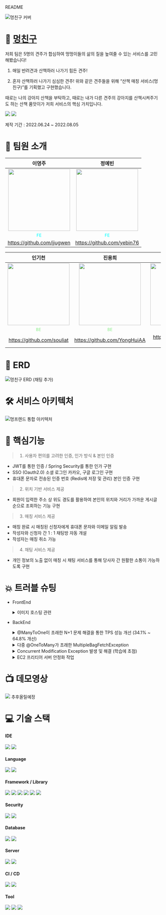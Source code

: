 README

![멍친구 커버](https://user-images.githubusercontent.com/82041804/182148365-9317f9a8-d6bf-45c0-b742-5502fc02ac30.jpg)

# 🐶 [멍친구](https://mungfriend.com)



저희 팀은 5명의 견주가 합심하여 멍멍이들의 삶의 질을 높여줄 수 있는 서비스를 고민해봤습니다!

1. 매일 반려견과 산책하러 나가기 힘든 견주!

2. 혼자 산책하러 나가기 심심한 견주!
위와 같은 견주들을 위해 “산책 매칭 서비스(멍친구)”를 기획했고 구현했습니다.

때로는 나의 강아지 산책을 부탁하고, 때로는 내가 다른 견주의 강아지를 산책시켜주기도 하는 산책 품앗이가 저희 서비스의 핵심 가치입니다.

<a href="https://mungfriend.com"><img src="https://img.shields.io/badge/서비스 바로가기-FA5A30?style=for-the-badge&logo=&logoColor="/></a>
<a href="https://protective-iodine-bc7.notion.site/1911e7ebf67242bab9b4828c368b879e"><img src="https://img.shields.io/badge/브로셔 바로가기-4F65FF?style=for-the-badge&logo=Notion&logoColor=white"/></a>

제작 기간 : 2022.06.24 ~ 2022.08.05

# :information_desk_person: 팀원 소개

|이영주|정예빈|
|:-:|:-:|
|<img src="https://avatars.githubusercontent.com/u/100979254?v=4" width="200px" />|<img src="https://avatars.githubusercontent.com/u/103884098?v=4" width="200px" />|
|<span style="color:aqua">`FE`</span>|<span style="color:aqua">`FE`</span>|
|https://github.com/jjugwen|https://github.com/yebin76|


|인기천|진용희|김형준|
|:-:|:-:|:-:|
|<img src="https://velog.velcdn.com/images/rlafbf222/post/221e1cf8-6b85-4c7c-b838-02312ba89f67/image.png" width="200px" />|<img src="https://velog.velcdn.com/images/rlafbf222/post/c71d2572-aaf5-461c-b2bd-eff4515ec950/image.png" width="200px" />|<img src="https://avatars.githubusercontent.com/u/82041804?s=400&u=fbba7a990dde09c887a001f0d4e0f2465849e2b5&v=4" width="200px" />|
|<span style="color:lightgreen">`BE`</span>|<span style="color:lightgreen">`BE`</span>|<span style="color:lightgreen">`BE`</span>|
|https://github.com/souliat|https://github.com/YongHuiAA|https://github.com/Kim-HJ1986|
 
# 📏 ERD
![멍친구 ERD (채팅 추가)](https://user-images.githubusercontent.com/82041804/178925767-b721bcee-3286-4fc9-9290-09025d168629.JPG)

# 🛠 서비스 아키텍처
![멍프렌드 통합 아키텍처](https://user-images.githubusercontent.com/82041804/178923080-3297f289-a65c-4a77-91c9-7a18403d9f6d.JPG)


# :dizzy: 핵심기능
> 1) 사용자 편의를 고려한 인증, 인가 방식 & 본인 인증
 + JWT를 통한 인증 / Spring Security를 통한 인가 구현
 + SSO (Oauth2.0) 소셜 로그인 카카오, 구글 로그인 구현
 + 휴대폰 문자로 전송된 인증 번호 (Redis에 저장 및 관리) 본인 인증 구현
 
> 2) 위치 기반 서비스 제공
 + 회원이 입력한 주소 상 위도 경도를 활용하여 본인의 위치와 거리가 가까운 게시글 순으로 조회하는 기능 구현

> 3) 매칭 서비스 제공
 + 매칭 완료 시 매칭된 신청자에게 휴대폰 문자와 이메일 알림 발송
 + 작성자와 신청자 간 1 : 1 채팅방 자동 개설
 + 작성자는 매칭 취소 가능
 
> 4) 채팅 서비스 제공
 + 개인 정보의 노출 없이 매칭 시 채팅 서비스를 통해 당사자 간 원활한 소통이 가능하도록 구현

# 💥 트러블 슈팅
- FrontEnd
    <details>
    <summary> 이미지 호스팅 관련 </summary>
    <div markdown="1">
    
    <br>
    
    <문제 상황>
    
     - 일부 이미지를 ifh(무료 호스팅 이미지)를 이용해 나온 url로 썼더니, 특정 환경에서 이미지가 불러와지지 않는 문제가 발생했다. 
     - 대부분의 이미지를 리액트 파일에 직접 추가하여 파일 용량이 무거워지는 문제가 있었다. 
     <br>

    <원인 추론>
     - Ifh(무료 이미지 호스팅 사이트)를 사용한 이미지는 250일 정도의 사용 기간이 제한되는 문제가 있고, HSTS(HTTP Strict Transport Security) 등의 일부 환경에서 Ifh 사이트 연결이 막혀 보이지 않음.(ifh.cc 사이트의 SSL인증서 유효성 문제인 듯)
     <br>

    <해결 방안>
     - 이미지를 AWS S3에 저장, 객체별 url을 생성하여 사용하였다. 리액트 파일에 저장한 이미지들은 삭제하여 파일 용량을 줄였으며, 이미지를 임포트했던 부분을 줄임으로써 코드량도 줄였다.

    + (이미지 보안 관련)
     - 사이트 내 이미지는 대부분 디자이너의 순수 창작물로 저작권을 보호하고, 이미지 사용의 무분별한 사용을 막기 위해 AWS S3주소 노출을 제한하기로 했다. ⇒ AWS S3주소 노출을 막기 위해 공통적인 url을 env에 넣었다. ⇒ 그러나, url이 깃허브 코드에서만 가려지고, 사이트에서 노출되는 건 마찬가지였다. ⇒ 이에, index.html에 우클릭 금지를 설정(*`oncontextmenu*="*return* false"`)하여, 이미지를 url로 가져가지 못하게 막았다.
    </div>
    </details>
        
- BackEnd
    <details>
    <summary> @ManyToOne이 초래한 N+1 문제 해결을 통한 TPS 성능 개선 (34.1% ~ 64.8% 개선) </summary>
    <div markdown="1">
    
    <br>
    
    <문제 상황>
    - JMeter로 부하 테스트를 하던 중, 가장 빈번하게 조회되는 ‘전체게시글조회'와 ‘거리순조회'의 TPS 성능이 저조하고 병목 현상이 존재함을 발견
    
    <br>
    
    <원인 추론>
    - Debugging을 통해 Post 객체를 조회할 때, ManyToOne으로 연관관계가 설정되어있는 모든 Member 객체를 조회하는 N+1 문제 발견
    - ManyToOne으로 연관관계가 설정되면 default로 lazy loading이 되는 것으로 알고 있었지만, 여러 객체를 조회할 경우 N+1 문제가 발생한다는 문제 상황을 파악
    
    <br>
    
    <해결 방안>
    - @EntityGraph를 사용하여 attributePath를 지정한 객체가 쿼리에서 바로 사용될 수 있도록 했으며, Left Join Fetch을 사용하여 하나의 쿼리에 Left Outer Join으로 모든 것을 조회할 수 있도록 변경
    - 추가적으로 ‘전체게시글조회’의 경우 @Transactional을 적용하여 하나의 로직 내 save()가 별도의 EntityManager에 의해 관리되지 않고 하나의 작업 단위로 관리되도록 수정

    `JMeter 테스트 결과`
    
    <img src = 'https://user-images.githubusercontent.com/82041804/182143923-44085a14-33a1-4726-8c8c-e98f8a4927d9.png'>

    <img src = 'https://user-images.githubusercontent.com/82041804/182143856-60bcf3fe-6a68-47ee-8271-fc152c4191fc.png'>
    </div>
    </details>
    
    <details>
    <summary> 다중 @OneToMany가 초래한 MultipleBagFetchException </summary>
    <div markdown="1">
    
    <br>
    <문제 상황>
        
    - Member 객체에 @OneToMany 연관관계로 설정된 테이블이 4개 정도 있었는데 특정 상황에서 N+1 문제를 해결하고자 모든 객체를 Fetch Join으로 조회했으나 MultipleBagFetchException 발생
    
    <br>
    <원인 추론>

    - Member를 조회할 때 BagType (중복을 허용하는 Collection)의 Collection을 2개 이상 조회하려고 했기 때문에 발생
    
    <br>
    <해결 방안>

    - TPS 성능을 가장 많이 잡아먹는 Collection에 Fetch Join을 걸어줬으며, 동시에 hibernate의 default_batch_fetch_size 옵션을 사용하여 호출되는 쿼리의 수를 대폭 감소시킬 수 있었음
    </div>
    </details>
        
    <details>
    <summary> Concurrent Modification Exception 발생 및 해결 (학습에 초점) </summary>
    <div markdown="1">
    
    <br>
    
    <문제 상황>
    - Member에 @OneToMany로 Dog 객체가 연관 관계 설정 되어있는데, 동시에 멤버변수로 대표 반려견의 사진 url이 존재함
    - Member의 DogList를 불러와 반복문을 돌 경우 Concurrent Modification Exception 발생
    
    <br>
    
    <원인 추론>
    - 반복문을 돌며 사용자의 프로필 사진을, 사용자가 선택한 대표 반려견 사진으로 바꾸게 되면 해당 사용자의 다른 반려견들의 사용자 정보도 동시에 업데이트가 됨
    - 이 경우 Iterator의 expectedModcount는 아직 0으로 기대되는데, 반영된 modCount는 1로 바뀌며 다음 for문을 돌때 expectedModCount ≠ modCount가 되어
    Concurrent modification exception이 발생
    
    <br>
    
    <해결 방안>
    1. 따라서 사용자의 대표 멍멍이 사진을 바꿔주는 코드는 for문 밖으로 빼내어 오류 해결
    2. 이를 통해 반복문 내부에서 iterator의 attribute을 변경하는 코드가 있으면 안된다는 것을 학습
    </div>
    </details>
        
        
        
    <details>
    <summary> EC2 프리티어 서버 안정화 작업 </summary>
    <div markdown="1">
    
    <br>
    
    <문제 상황>
    - 백엔드의 배포 서버는 EC2 프리티어 서버로, 할당된 메모리 자원이 1GB에 불과한데 스프링 프로젝트만 배포했을 경우에도 이미 500MB 이상 사용되어 사용자가 많아질 경우 서버가 다운되는 문제가 예측됨
    
    <br>
    
    <해결 방안>
    - 메모리 용량을 초과하더라도 여유 용량을 사용할 수 있도록 2GB의 SWAP 메모리를 생성하고 할당
    
    <img src='https://user-images.githubusercontent.com/82041804/182146849-25f2ce17-82b7-4fce-9800-dfa46b1b33bc.png'>

    </div>
    </details>
        

# :tv: 데모영상
<img src="https://img.shields.io/badge/YouTube-FF0000?style=flat&logo=YouTube&logoColor=white"/> 추후올릴예정

# :computer: 기술 스택 

#### IDE
  <img src="https://img.shields.io/badge/IntelliJ-000000?style=for-the-badge&logo=intellij idea&logoColor=white"> <img src="https://img.shields.io/badge/Visual Studio Code-007ACC?style=for-the-badge&logo=Visual Studio Code&logoColor=white">
  
#### Language
  <img src="https://img.shields.io/badge/JAVA-007396?style=for-the-badge&logo=CoffeeScript&logoColor=white"> <img src="https://img.shields.io/badge/javascript-F7DF1E?style=for-the-badge&logo=javascript&logoColor=black"> 
  
#### Framework / Library
  <img src="https://img.shields.io/badge/Spring-6DB33F?style=for-the-badge&logo=Spring&logoColor=white"> <img src="https://img.shields.io/badge/Springboot-6DB33F?style=for-the-badge&logo=Springboot&logoColor=white"> <img src="https://img.shields.io/badge/Hibernate-59666C?style=for-the-badge&logo=Hibernate&logoColor=white]"/> <img src="https://img.shields.io/badge/react-61DAFB?style=for-the-badge&logo=react&logoColor=black"> <img src="https://img.shields.io/badge/css-1572B6?style=for-the-badge&logo=css3&logoColor=white"> <img src="https://img.shields.io/badge/Redux-764ABC?style=for-the-badge&logo=Redux&logoColor=white"> 
  
#### Security
  <img src="https://img.shields.io/badge/Spring Security-6DB33F?style=for-the-badge&logo=Spring Security&logoColor=white"> <img src="https://img.shields.io/badge/JWT-000000?style=for-the-badge&logo=JSON Web Tokens&logoColor=white">
  
#### Database
  <img src="https://img.shields.io/badge/mysql-4479A1?style=for-the-badge&logo=mysql&logoColor=white"> <img src="https://img.shields.io/badge/Redis-DC382D?style=for-the-badge&logo=Redis&logoColor=white">
  
#### Server 
  <img src="https://img.shields.io/badge/aws-232F3E?style=for-the-badge&logo=AmazonAWS&logoColor=white"> <img src="https://img.shields.io/badge/linux-FCC624?style=for-the-badge&logo=linux&logoColor=black">
  
#### CI / CD
  <img src="https://img.shields.io/badge/GitHub Actions-2088FF?style=for-the-badge&logo=GitHub Actions&logoColor=white"> <img src="https://img.shields.io/badge/Docker-2496ED?style=for-the-badge&logo=Docker&logoColor=white"> 
  
#### Tool
  <img src="https://img.shields.io/badge/gradle-02303A?style=for-the-badge&logo=gradle&logoColor=white"> <img src="https://img.shields.io/badge/Git-00000?style=for-the-badge&logo=Git&logoColor=F05032]"/> <img src="https://img.shields.io/badge/Github-181717?style=for-the-badge&logo=Github&logoColor=white]"/> 
